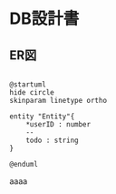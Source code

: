 # DB設計書

## ER図

```planuml

@startuml
hide circle
skinparam linetype ortho

entity "Entity"{
    *userID : number
    --
    todo : string
}

@enduml

```

aaaa